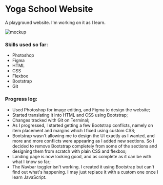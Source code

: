 # Yoga School Website

A playground website. I'm working on it as I learn.

![mockup](mockup.png)

### Skills used so far:

- Photoshop
- Figma
- HTML
- CSS
- Flexbox
- Bootstrap
- Git


### Progress log:

- Used Photoshop for image editing, and Figma to design the website;
- Started translating it into HTML and CSS using Bootstrap;
- Changes tracked with Git on Terminal;
- As I progressed, I started getting a few Bootstrap conflicts, namely on item placement and margins which I fixed using custom CSS;
- Bootstrap wasn't allowing me to design the UI exactly as I wanted, and more and more conflicts were appearing as I added new sections. So I decided to remove Bootstrap completely from some of the sections and designing them from scratch with plain CSS and flexbox;
- Landing page is now looking good, and as complete as it can be with what I know so far;
- The Navbar toggler isn't working. I created it using Bootstrap but can't find out what's happening. I may just replace it with a custom one once I learn JavaScript.
